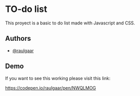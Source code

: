 # TO-do list
This proyect is a basic to do list made with Javascript and CSS.



## Authors

- [@raulgaar](https://www.github.com/raulgaar)


## Demo

If you want to see this working please visit this link:

https://codepen.io/raulgaar/pen/NWQLMOG

